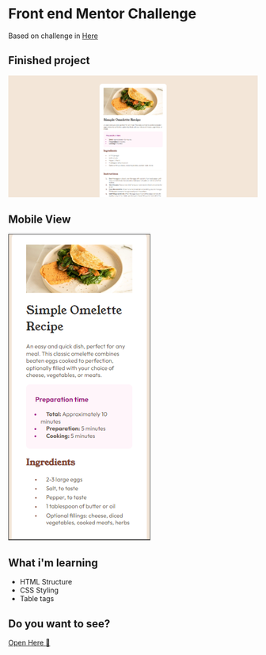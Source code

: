 # Front end Mentor Challenge

Based on challenge in <a href="https://www.frontendmentor.io/challenges/recipe-page-KiTsR8QQKm">Here</a>


## Finished project

<img src="./assets/images/image1.PNG" alt="Finished Project">

## Mobile View

<img src="./assets/images/image2.PNG" alt="Finished Project">

## What i'm learning

<ul>
<li>
    HTML Structure
</li>
<li>
    CSS Styling
</li>
<li>
    Table tags
</li>
</ul>

## Do you want to see?
<a href="https://65cd473a31cf513b2c583910--ubiquitous-gaufre-d7d36a.netlify.app/">Open Here :dart:</a>